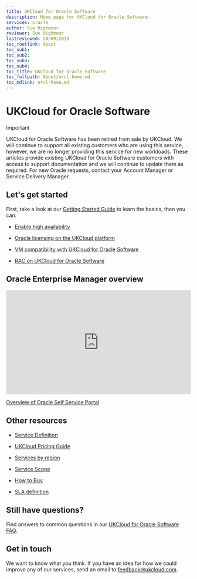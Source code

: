 ```yaml
---
title: UKCloud for Oracle Software
description: Home page for UKCloud for Oracle Software
services: oracle
author: Sue Highmoor
reviewer: Sue Highmoor
lastreviewed: 20/09/2019
toc_rootlink: About
toc_sub1: 
toc_sub2:
toc_sub3:
toc_sub4:
toc_title: UKCloud for Oracle Software
toc_fullpath: About/orcl-home.md
toc_mdlink: orcl-home.md
---
```


# UKCloud for Oracle Software

> [!IMPORTANT]
> UKCloud for Oracle Software has been retired from sale by UKCloud. We will continue to support all existing customers who are using this service, however, we are no longer providing this service for new workloads. These articles provide existing UKCloud for Oracle Software customers with access to support documentation and we will continue to update them as required. For new Oracle requests, contact your Account Manager or Service Delivery Manager.

## Let's get started

First, take a look at our [Getting Started Guide](orcl-gs.md) to learn the basics, then you can:

<div class="row">
  <div class="col-md-3"><ul><li><p><a href="orcl-how-enable-ha.md">Enable high availability</a></p></li></ul></div>
  <div class="col-md-3"><ul><li><p><a href="orcl-ref-licensing.md">Oracle licensing on the UKCloud platform</a></p></li></ul></div>
  <div class="col-md-3"><ul><li><p><a href="orcl-ref-vm-compatibility.md">VM compatibility with UKCloud for Oracle Software</a></p></li></ul></div>
  <div class="col-md-3"><ul><li><p><a href="orcl-ref-rac.md">RAC on UKCloud for Oracle Software</a></p></li></ul></div>
</div>

## Oracle Enterprise Manager overview

<div class="row">
  <div class="col-md-6">
    <div style="padding:56.25% 0 0 0;position:relative;">
      <iframe src="https://www.youtube.com/embed/1tBv7dVDzbw" style="position:absolute;top:0;left:0;width:100%;height:100%;" frameborder="0" allow="accelerometer; autoplay; encrypted-media; gyroscope; picture-in-picture" allowfullscreen></iframe>
    </div>
    <p><a href="https://www.youtube.com/watch?v=1tBv7dVDzbw">Overview of Oracle Self Service Portal</a></p>
  </div>
  <div class="col-md-6"></div>
</div>

## Other resources

<div class="row">
  <div class="col-md-4"><ul><li><p><a href="orcl-sd.md">Service Definition</a></p></li></ul></div>
  <div class="col-md-4"><ul><li><p><a href="https://ukcloud.com/pricing-guide">UKCloud Pricing Guide</a></p></li></ul></div>
  <div class="col-md-4"><ul><li><p><a href="../other/other-ref-services-by-region.md">Services by region</a></p></li></ul></div>
</div>

<div class="row">
  <div class="col-md-4"><ul><li><p><a href="orcl-sco.md">Service Scope</a></p></li></ul></div>
  <div class="col-md-4"><ul><li><p><a href="https://ukcloud.com/how-to-buy/">How to Buy</a></p></li></ul></div>
  <div class="col-md-4"><ul><li><p><a href="../other/other-ref-sla-definition.md">SLA definition</a></p></li></ul></div>
</div>

## Still have questions?

Find answers to common questions in our [UKCloud for Oracle Software FAQ](orcl-faq.md).

## Get in touch

We want to know what you think. If you have an idea for how we could improve any of our services, send an email to <feedback@ukcloud.com>.
